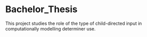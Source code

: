 # Bachelor_Thesis
This project studies the role of the type of child-directed input in computationally modelling determiner use.
